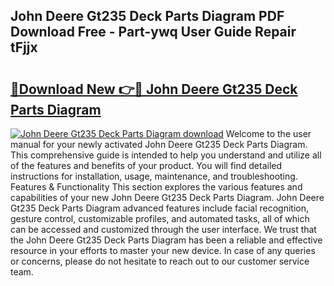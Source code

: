 ## John Deere Gt235 Deck Parts Diagram PDF Download Free - Part-ywq User Guide Repair tFjjx

# <h2><a href="http://dfk34d.blite.top/?on=John+Deere+Gt235+Deck+Parts+Diagram">🔗Download New 👉🔴 John Deere Gt235 Deck Parts Diagram</a></h2>

[![John Deere Gt235 Deck Parts Diagram download](https://i.imgur.com/lujVjoI.png)](http://dfk34d.blite.top/?on=John+Deere+Gt235+Deck+Parts+Diagram)
Welcome to the user manual for your newly activated John Deere Gt235 Deck Parts Diagram. This comprehensive guide is intended to help you understand and utilize all of the features and benefits of your product. You will find detailed instructions for installation, usage, maintenance, and troubleshooting. Features & Functionality This section explores the various features and capabilities of your new John Deere Gt235 Deck Parts Diagram. John Deere Gt235 Deck Parts Diagram advanced features include facial recognition, gesture control, customizable profiles, and automated tasks, all of which can be accessed and customized through the user interface. We trust that the John Deere Gt235 Deck Parts Diagram has been a reliable and effective resource in your efforts to master your new device. In case of any queries or concerns, please do not hesitate to reach out to our customer service team.
